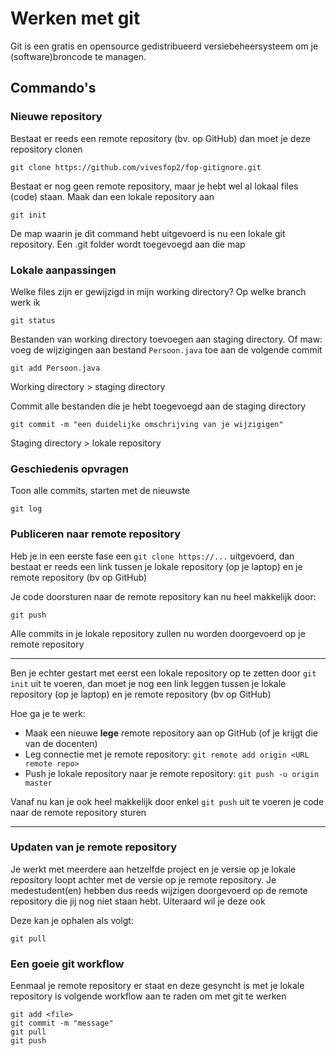 # Werken met git

Git is een gratis en opensource gedistribueerd versiebeheersysteem om je (software)broncode te managen.

## Commando's
### Nieuwe repository
Bestaat er reeds een remote repository (bv. op GitHub) dan moet je deze repository clonen
```
git clone https://github.com/vivesfop2/fop-gitignore.git
```

Bestaat er nog geen remote repository, maar je hebt wel al lokaal files (code) staan. Maak dan een lokale repository aan
```
git init
```
De map waarin je dit command hebt uitgevoerd is nu een lokale git repository. Een .git folder wordt toegevoegd aan die map

### Lokale aanpassingen
Welke files zijn er gewijzigd in mijn working directory? Op welke branch werk ik
```
git status
```

Bestanden van working directory toevoegen aan staging directory. Of maw: voeg de wijzigingen aan bestand ``Persoon.java`` toe aan de volgende commit
```
git add Persoon.java
```
Working directory > staging directory

Commit alle bestanden die je hebt toegevoegd aan de staging directory
```
git commit -m "een duidelijke omschrijving van je wijzigigen"
```
Staging directory > lokale repository

### Geschiedenis opvragen
Toon alle commits, starten met de nieuwste
```
git log
```

### Publiceren naar remote repository
Heb je in een eerste fase een `git clone https://...` uitgevoerd, dan bestaat er reeds een link tussen je lokale repository (op je laptop) en je remote repository (bv op GitHub)

Je code doorsturen naar de remote repository kan nu heel makkelijk door:
```
git push
```
Alle commits in je lokale repository zullen nu worden doorgevoerd op je remote repository

___
Ben je echter gestart met eerst een lokale repository op te zetten door `git init` uit te voeren, dan moet je nog een link leggen tussen je lokale repository (op je laptop) en je remote repository (bv op GitHub)

Hoe ga je te werk:
* Maak een nieuwe **lege** remote repository aan op GitHub (of je krijgt die van de docenten)
* Leg connectie met je remote repository: ```git remote add origin <URL remote repo>```
* Push je lokale repository naar je remote repository: ```git push -u origin master```

Vanaf nu kan je ook heel makkelijk door enkel ```git push``` uit te voeren je code naar de remote repository sturen

___
### Updaten van je remote repository
Je werkt met meerdere aan hetzelfde project en je versie op je lokale repository loopt achter met de versie op je remote repository. Je medestudent(en) hebben dus reeds wijzigen doorgevoerd op de remote repository die jij nog niet staan hebt. Uiteraard wil je deze ook

Deze kan je ophalen als volgt:
```
git pull
```

### Een goeie git workflow
Eenmaal je remote repository er staat en deze gesyncht is met je lokale repository is volgende workflow aan te raden om met git te werken
```
git add <file>
git commit -m "message"
git pull
git push
```
